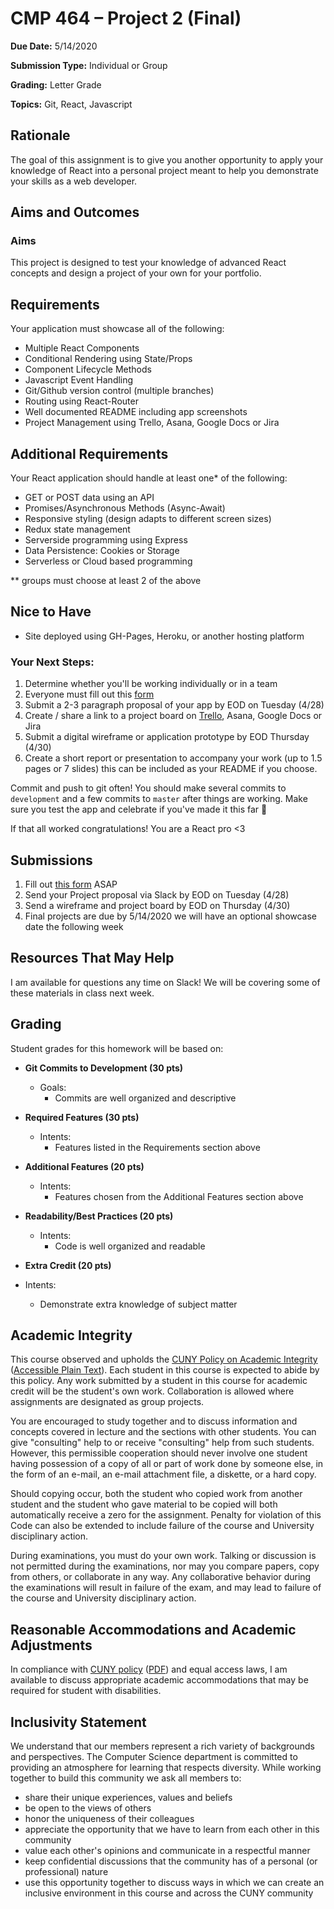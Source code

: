 # CMP 464 – Project 2 (Final)

**Due Date:** 5/14/2020

**Submission Type:** Individual or Group

**Grading:** Letter Grade

**Topics:** Git, React, Javascript

## Rationale

The goal of this assignment is to give you another opportunity to apply your knowledge of React into a personal project meant to help you demonstrate your skills as a web developer. 

## Aims and Outcomes 
### Aims

This project is designed to test your knowledge of advanced React concepts and design a project of your own for your portfolio.

## Requirements
Your application must showcase all of the following: 
- Multiple React Components 
- Conditional Rendering using State/Props
- Component Lifecycle Methods
- Javascript Event Handling
- Git/Github version control (multiple branches)
- Routing using React-Router
- Well documented README including app screenshots
- Project Management using Trello, Asana, Google Docs or Jira

## Additional Requirements

Your React application should handle at least one* of the following:

- GET or POST data using an API
- Promises/Asynchronous Methods (Async-Await)
- Responsive styling (design adapts to different screen sizes) 
- Redux state management
- Serverside programming using Express
- Data Persistence: Cookies or Storage
- Serverless or Cloud based programming

** groups must choose at least 2 of the above

## Nice to Have

- Site deployed using GH-Pages, Heroku, or another hosting platform 

### Your Next Steps:
1. Determine whether you'll be working individually or in a team
2. Everyone must fill out this [form](https://docs.google.com/forms/d/e/1FAIpQLSdYo4NAxfEloRqdRdBCmgp8u-_pUvIpDGxAuXiJyc0mDtm5yg/viewform)
3. Submit a 2-3 paragraph proposal of your app by EOD on Tuesday (4/28)
4. Create / share a link to a project board on [Trello](https://trello.com/cameronflowers/recommend), Asana, Google Docs or Jira
5. Submit a digital wireframe or application prototype by EOD Thursday (4/30)
6. Create a short report or presentation to accompany your work (up to 1.5 pages or 7 slides) this can be included as your README if you choose.


Commit and push to git often! You should make several commits to `development` and a few commits to `master` after things are working. Make sure you test the app and celebrate if you've made it this far 🚀

If that all worked congratulations! You are a React pro <3 


## Submissions
1. Fill out [this form](https://docs.google.com/forms/d/e/1FAIpQLSdYo4NAxfEloRqdRdBCmgp8u-_pUvIpDGxAuXiJyc0mDtm5yg/viewform) ASAP 
2. Send your Project proposal via Slack by EOD on Tuesday (4/28)
3. Send a wireframe and project board by EOD on Thursday (4/30)
4. Final projects are due by 5/14/2020 we will have an optional showcase date the following week


## Resources That May Help

I am available for questions any time on Slack! We will be covering some of these materials in class next week.

## Grading 
Student grades for this homework will be based on:

- **Git Commits to Development (30 pts)**
  - Goals:
    - Commits are well organized and descriptive

- **Required Features (30 pts)**
  - Intents:
    - Features listed in the Requirements section above
    
- **Additional Features (20 pts)**
  - Intents:
    - Features chosen from the Additional Features section above
    
- **Readability/Best Practices (20 pts)**
  - Intents:
    - Code is well organized and readable
    
-	**Extra Credit (20 pts)**
  - Intents:
    - Demonstrate extra knowledge of subject matter


## Academic Integrity

This course observed and upholds the [CUNY Policy on Academic Integrity](http://www.lehman.edu/lehman/about/policies_pdf/CUNYAcademicIntegrityPolicy.pdf) ([Accessible Plain Text](http://www.lehman.edu/lehman/about/policies_pdf/CUNYAcademicIntegrityPolicy.txt)). Each student in this course is expected to abide by this policy. Any work submitted by a student in this course for academic credit will be the student's own work. Collaboration is allowed where assignments are designated as group projects.

You are encouraged to study together and to discuss information and concepts covered in lecture and the sections with other students. You can give "consulting" help to or receive "consulting" help from such students. However, this permissible cooperation should never involve one student having possession of a copy of all or part of work done by someone else, in the form of an e-mail, an e-mail attachment file, a diskette, or a hard copy. 

Should copying occur, both the student who copied work from another student and the student who gave material to be copied will both automatically receive a zero for the assignment. Penalty for violation of this Code can also be extended to include failure of the course and University disciplinary action. 

During examinations, you must do your own work. Talking or discussion is not permitted during the examinations, nor may you compare papers, copy from others, or collaborate in any way. Any collaborative behavior during the examinations will result in failure of the exam, and may lead to failure of the course and University disciplinary action.

## Reasonable Accommodations and Academic Adjustments

In compliance with [CUNY policy](http://www2.cuny.edu/about/administration/offices/legal-affairs/policies-procedures/reasonable-accommodations-and-academic-adjustments/) ([PDF](http://www2.cuny.edu/wp-content/uploads/sites/4/page-assets/about/administration/offices/legal-affairs/policies-procedures/reasonable-accommodations-and-academic-adjustments/Procedures-for-Implementing-Reasonable-Accommodations-9.21.2016.pdf)) and equal access laws, I am available to discuss appropriate academic accommodations that may be required for student with disabilities.

## Inclusivity Statement

We understand that our members represent a rich variety of backgrounds and perspectives. The Computer Science department is committed to providing an atmosphere for learning that respects diversity. While working together to build this community we ask all members to:
*	share their unique experiences, values and beliefs
*	be open to the views of others 
*	honor the uniqueness of their colleagues
*	appreciate the opportunity that we have to learn from each other in this community
*	value each other's opinions and communicate in a respectful manner
*	keep confidential discussions that the community has of a personal (or professional) nature 
*	use this opportunity together to discuss ways in which we can create an inclusive environment in this course and across the CUNY community

